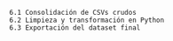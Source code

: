 
	6.1 Consolidación de CSVs crudos
	6.2 Limpieza y transformación en Python
	6.3 Exportación del dataset final